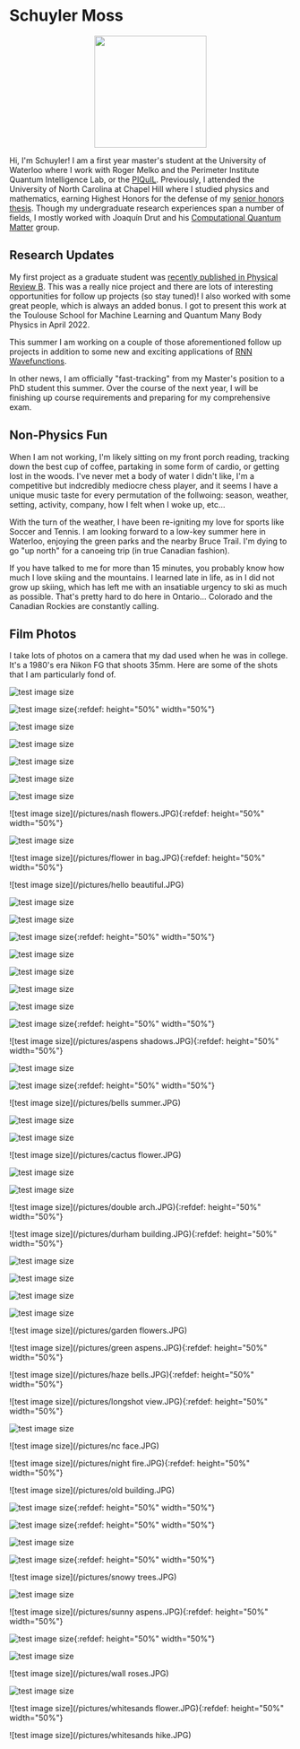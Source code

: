 # Schuyler Moss
   
<p align="center">
   <img width = "200" src = "/pictures/gradpic.jpg" />
 </p>


Hi, I'm Schuyler! I am a first year master's student at the University of Waterloo where I work with Roger Melko and the Perimeter Institute Quantum Intelligence Lab, or the [PIQuIL](https://perimeterinstitute.ca/perimeter-institute-quantum-intelligence-lab-piquil). Previously, I attended the University of North Carolina at Chapel Hill where I studied physics and mathematics, earning Highest Honors for the defense of my [senior honors thesis](https://cdr.lib.unc.edu/concern/honors_theses/kk91fs099). Though my undergraduate research experiences span a number of fields, I mostly worked with Joaquín Drut and his [Computational Quantum Matter](https://drut.web.unc.edu/) group.
 
## Research Updates

My first project as a graduate student was [recently published in Physical Review B](https://journals.aps.org/prb/abstract/10.1103/PhysRevB.105.205108). This was a really nice project and there are lots of interesting opportunities for follow up projects (so stay tuned)! I also worked with some great people, which is always an added bonus. I got to present this work at the Toulouse School for Machine Learning and Quantum Many Body Physics in April 2022.

This summer I am working on a couple of those aforementioned follow up projects in addition to some new and exciting applications of [RNN Wavefunctions](https://journals.aps.org/prresearch/abstract/10.1103/PhysRevResearch.2.023358).

In other news, I am officially "fast-tracking" from my Master's position to a PhD student this summer. Over the course of the next year, I will be finishing up course requirements and preparing for my comprehensive exam.

## Non-Physics Fun

When I am not working, I'm likely sitting on my front porch reading, tracking down the best cup of coffee, partaking in some form of cardio, or getting lost in the woods. I've never met a body of water I didn't like, I'm a competitive but indcredibly mediocre chess player, and it seems I have a unique music taste for every permutation of the follwoing: season, weather, setting, activity, company, how I felt when I woke up, etc...

With the turn of the weather, I have been re-igniting my love for sports like Soccer and Tennis. I am looking forward to a low-key summer here in Waterloo, enjoying the green parks and the nearby Bruce Trail. I'm dying to go "up north" for a canoeing trip (in true Canadian fashion). 

If you have talked to me for more than 15 minutes, you probably know how much I love skiing and the mountains. I learned late in life, as in I did not grow up skiing, which has left me with an insatiable urgency to ski as much as possible. That's pretty hard to do here in Ontario... Colorado and the Canadian Rockies are constantly calling.

## Film Photos

I take lots of photos on a camera that my dad used when he was in college. It's a 1980's era Nikon FG that shoots 35mm. Here are some of the shots that I am particularly fond of.

![test image size](/pictures/boats.JPG)

![test image size](/pictures/brunch.JPG){:refdef: height="50%" width="50%"}

![test image size](/pictures/castro.JPG)

![test image size](/pictures/church.JPG)

![test image size](/pictures/classroom.JPG)

![test image size](/pictures/cows.JPG)

![test image size](/pictures/crow.JPG)

![test image size](/pictures/nash flowers.JPG){:refdef: height="50%" width="50%"}

![test image size](/pictures/dune.JPG)

![test image size](/pictures/flower in bag.JPG){:refdef: height="50%" width="50%"}

![test image size](/pictures/hello beautiful.JPG)

![test image size](/pictures/horizon.JPG)

![test image size](/pictures/planetarium.JPG)

![test image size](/pictures/IMAC.JPG){:refdef: height="50%" width="50%"}

![test image size](/pictures/protest.JPG)

![test image size](/pictures/quad.JPG)

![test image size](/pictures/stanford.JPG)

![test image size](/pictures/walkerworld.JPG)

![test image size](/pictures/happy.JPG){:refdef: height="50%" width="50%"}

![test image size](/pictures/aspens shadows.JPG){:refdef: height="50%" width="50%"}

![test image size](/pictures/bark.JPG)

![test image size](/pictures/barn.JPG){:refdef: height="50%" width="50%"}

![test image size](/pictures/bells summer.JPG)

![test image size](/pictures/bonfire.JPG)

![test image size](/pictures/bowl.JPG)

![test image size](/pictures/cactus flower.JPG)

![test image size](/pictures/columbine.JPG)

![test image size](/pictures/corona.JPG)

![test image size](/pictures/double arch.JPG){:refdef: height="50%" width="50%"}

![test image size](/pictures/durham building.JPG){:refdef: height="50%" width="50%"}

![test image size](/pictures/fins.JPG)

![test image size](/pictures/fireweed.JPG)

![test image size](/pictures/fish.JPG)

![test image size](/pictures/flamingos.JPG)

![test image size](/pictures/garden flowers.JPG)

![test image size](/pictures/green aspens.JPG){:refdef: height="50%" width="50%"}

![test image size](/pictures/haze bells.JPG){:refdef: height="50%" width="50%"}

![test image size](/pictures/longshot view.JPG){:refdef: height="50%" width="50%"}

![test image size](/pictures/medoc.JPG)

![test image size](/pictures/nc face.JPG)

![test image size](/pictures/night fire.JPG){:refdef: height="50%" width="50%"}

![test image size](/pictures/old building.JPG)

![test image size](/pictures/parrots.JPG){:refdef: height="50%" width="50%"}

![test image size](/pictures/pass.JPG){:refdef: height="50%" width="50%"}

![test image size](/pictures/poppies.JPG)

![test image size](/pictures/punchbowl.JPG){:refdef: height="50%" width="50%"}

![test image size](/pictures/snowy trees.JPG)

![test image size](/pictures/sopris.JPG)

![test image size](/pictures/sunny aspens.JPG){:refdef: height="50%" width="50%"}

![test image size](/pictures/tulips.JPG){:refdef: height="50%" width="50%"}

![test image size](/pictures/van.JPG)

![test image size](/pictures/wall roses.JPG)

![test image size](/pictures/waterfalls.JPG)

![test image size](/pictures/whitesands flower.JPG){:refdef: height="50%" width="50%"}

![test image size](/pictures/whitesands hike.JPG)
